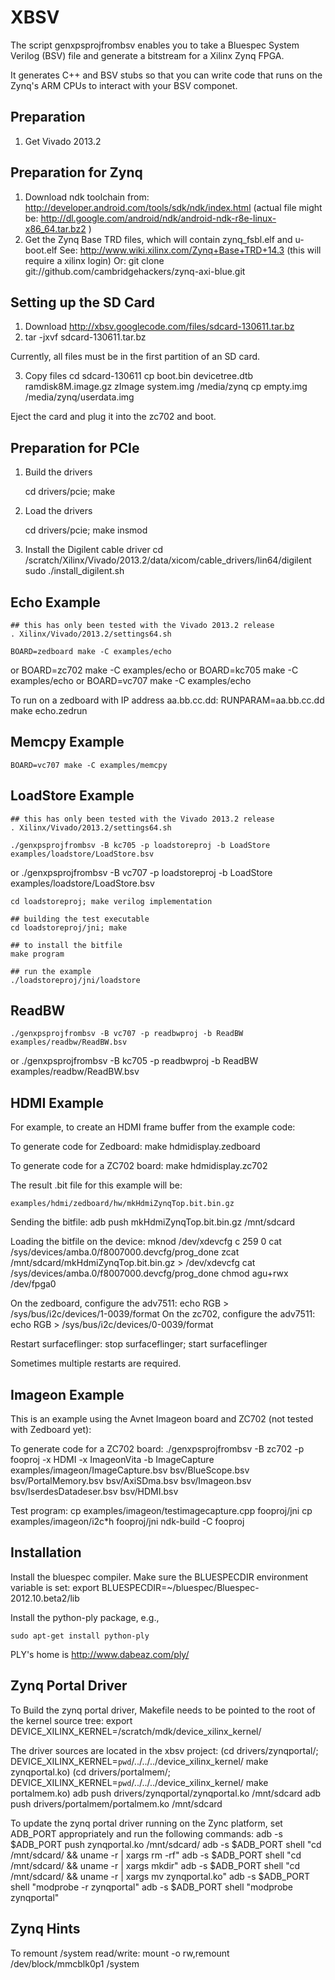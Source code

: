 XBSV
====

The script genxpsprojfrombsv enables you to take a Bluespec System
Verilog (BSV) file and generate a bitstream for a Xilinx Zynq FPGA. 

It generates C++ and BSV stubs so that you can write code that runs on
the Zynq's ARM CPUs to interact with your BSV componet.

Preparation
-----------

1. Get Vivado 2013.2

Preparation for Zynq
--------------------

1. Download ndk toolchain from: 
     http://developer.android.com/tools/sdk/ndk/index.html
     (actual file might be:
         http://dl.google.com/android/ndk/android-ndk-r8e-linux-x86_64.tar.bz2
     )
2. Get the Zynq Base TRD files, which will contain zynq_fsbl.elf and u-boot.elf
     See: http://www.wiki.xilinx.com/Zynq+Base+TRD+14.3
     (this will require a xilinx login)
   Or:
      git clone git://github.com/cambridgehackers/zynq-axi-blue.git

Setting up the SD Card
----------------------

1. Download http://xbsv.googlecode.com/files/sdcard-130611.tar.bz
2. tar -jxvf sdcard-130611.tar.bz

Currently, all files must be in the first partition of an SD card.

3. Copy files
   cd sdcard-130611
   cp boot.bin devicetree.dtb ramdisk8M.image.gz zImage system.img /media/zynq
   cp empty.img /media/zynq/userdata.img

Eject the card and plug it into the zc702 and boot.

Preparation for PCIe
--------------------

1. Build the drivers

    cd drivers/pcie; make

2. Load the drivers

    cd drivers/pcie; make insmod

3. Install the Digilent cable driver
   cd /scratch/Xilinx/Vivado/2013.2/data/xicom/cable_drivers/lin64/digilent
   sudo ./install_digilent.sh


Echo Example
------------

    ## this has only been tested with the Vivado 2013.2 release
    . Xilinx/Vivado/2013.2/settings64.sh

    BOARD=zedboard make -C examples/echo
or
    BOARD=zc702 make -C examples/echo
or
    BOARD=kc705 make -C examples/echo
or
    BOARD=vc707 make -C examples/echo

To run on a zedboard with IP address aa.bb.cc.dd:
    RUNPARAM=aa.bb.cc.dd make echo.zedrun

Memcpy Example
--------------

    BOARD=vc707 make -C examples/memcpy


LoadStore Example
------------

    ## this has only been tested with the Vivado 2013.2 release
    . Xilinx/Vivado/2013.2/settings64.sh

    ./genxpsprojfrombsv -B kc705 -p loadstoreproj -b LoadStore examples/loadstore/LoadStore.bsv
or
    ./genxpsprojfrombsv -B vc707 -p loadstoreproj -b LoadStore examples/loadstore/LoadStore.bsv

    cd loadstoreproj; make verilog implementation

    ## building the test executable
    cd loadstoreproj/jni; make

    ## to install the bitfile
    make program

    ## run the example
    ./loadstoreproj/jni/loadstore

ReadBW
------

    ./genxpsprojfrombsv -B vc707 -p readbwproj -b ReadBW examples/readbw/ReadBW.bsv
or
    ./genxpsprojfrombsv -B kc705 -p readbwproj -b ReadBW examples/readbw/ReadBW.bsv


HDMI Example
------------

For example, to create an HDMI frame buffer from the example code:

To generate code for Zedboard:
    make hdmidisplay.zedboard

To generate code for a ZC702 board:
    make hdmidisplay.zc702

The result .bit file for this example will be:

    examples/hdmi/zedboard/hw/mkHdmiZynqTop.bit.bin.gz

Sending the bitfile:
    adb push mkHdmiZynqTop.bit.bin.gz /mnt/sdcard

Loading the bitfile on the device:
    mknod /dev/xdevcfg c 259 0
    cat /sys/devices/amba.0/f8007000.devcfg/prog_done
    zcat /mnt/sdcard/mkHdmiZynqTop.bit.bin.gz > /dev/xdevcfg
    cat /sys/devices/amba.0/f8007000.devcfg/prog_done
    chmod agu+rwx /dev/fpga0

On the zedboard, configure the adv7511:
   echo RGB > /sys/bus/i2c/devices/1-0039/format
On the zc702, configure the adv7511:
   echo RGB > /sys/bus/i2c/devices/0-0039/format

Restart surfaceflinger:
   stop surfaceflinger; start surfaceflinger

Sometimes multiple restarts are required.

Imageon Example
---------------

This is an example using the Avnet Imageon board and ZC702 (not tested with Zedboard yet):

To generate code for a ZC702 board:
    ./genxpsprojfrombsv  -B zc702 -p fooproj -x HDMI -x ImageonVita -b ImageCapture examples/imageon/ImageCapture.bsv bsv/BlueScope.bsv bsv/PortalMemory.bsv bsv/AxiSDma.bsv bsv/Imageon.bsv bsv/IserdesDatadeser.bsv bsv/HDMI.bsv

Test program:
    cp examples/imageon/testimagecapture.cpp fooproj/jni
    cp examples/imageon/i2c*h fooproj/jni
    ndk-build -C fooproj

Installation
------------

Install the bluespec compiler. Make sure the BLUESPECDIR environment
variable is set:
    export BLUESPECDIR=~/bluespec/Bluespec-2012.10.beta2/lib
	
Install the python-ply package, e.g.,

    sudo apt-get install python-ply

PLY's home is http://www.dabeaz.com/ply/

Zynq Portal Driver
-------------

To Build the zynq portal driver, Makefile needs to be pointed to the root of the kernel source tree:
   export DEVICE_XILINX_KERNEL=/scratch/mdk/device_xilinx_kernel/

The driver sources are located in the xbsv project:
   (cd drivers/zynqportal/; DEVICE_XILINX_KERNEL=`pwd`/../../../device_xilinx_kernel/ make zynqportal.ko)
   (cd drivers/portalmem/;  DEVICE_XILINX_KERNEL=`pwd`/../../../device_xilinx_kernel/ make portalmem.ko)
   adb push drivers/zynqportal/zynqportal.ko /mnt/sdcard
   adb push drivers/portalmem/portalmem.ko /mnt/sdcard

To update the zynq portal driver running on the Zync platform, set ADB_PORT appropriately and run the following commands:
   adb -s $ADB_PORT push zynqportal.ko /mnt/sdcard/
   adb -s $ADB_PORT shell "cd /mnt/sdcard/ && uname -r | xargs rm -rf"
   adb -s $ADB_PORT shell "cd /mnt/sdcard/ && uname -r | xargs mkdir"
   adb -s $ADB_PORT shell "cd /mnt/sdcard/ && uname -r | xargs mv zynqportal.ko"
   adb -s $ADB_PORT shell "modprobe -r zynqportal"
   adb -s $ADB_PORT shell "modprobe zynqportal"

Zynq Hints
-------------

To remount /system read/write:
    mount -o rw,remount /dev/block/mmcblk0p1 /system


